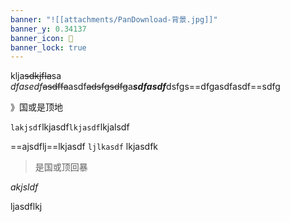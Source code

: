 ```yaml
---
banner: "![[attachments/PanDownload-背景.jpg]]"
banner_y: 0.34137
banner_icon: 🤩
banner_lock: true
---
```


klja~~sdkjfla~~sa $dfasedf$~~asdffa~~asdf~~adsfgsdfg~~a***sdfasdf***dsfgs==dfgasdfasdf==sdfg

》国或是顶地

`lakjsdf`lkjasdf`lkjasdf`lkjalsdf

==ajsdflj==lkjasdf `ljlkasdf` lkjasdfk

> 是国或顶回暴

$akjsldf$

ljasdflkj

